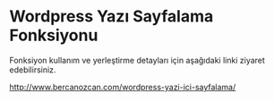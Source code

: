 # Wordpress Yazı Sayfalama Fonksiyonu

Fonksiyon kullanım ve yerleştirme detayları için aşağıdaki linki ziyaret edebilirsiniz.

http://www.bercanozcan.com/wordpress-yazi-ici-sayfalama/
